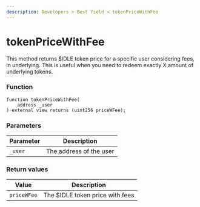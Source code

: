 ```yaml
---
description: Developers > Best Yield > tokenPriceWithFee
---
```


# tokenPriceWithFee

This method returns $IDLE token price for a specific user considering fees, in underlying. This is useful when you need to redeem exactly X amount of underlying tokens.

### Function

```solidity
function tokenPriceWithFee(
    address _user
) external view returns (uint256 priceWFee);
```

### Parameters

| Parameter | Description             |
| --------- | ----------------------- |
| `_user`   | The address of the user |

### Return values

| Value       | Description                     |
| ----------- | ------------------------------- |
| `priceWFee` | The $IDLE token price with fees |

